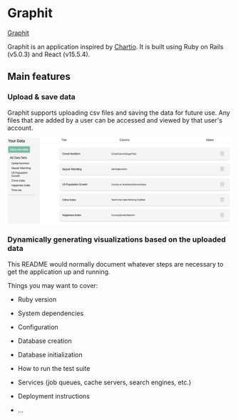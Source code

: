 # Graphit

[Graphit][heroku]

[heroku]:https://ancient-taiga-42028.herokuapp.com/#/

Graphit is an application inspired by [Chartio][chartio]. It is built using Ruby on Rails (v5.0.3) and React (v15.5.4).

[chartio]:https://chartio.com/

## Main features

### Upload & save data
  Graphit supports uploading csv files and saving the data for future use. Any files that are added by a user can be accessed and viewed by that user's account.

  ![viewing data](https://github.com/acmeff/graphit/blob/master/graphit/docs/screenshots/table-index.png)


### Dynamically generating visualizations based on the uploaded data



This README would normally document whatever steps are necessary to get the
application up and running.

Things you may want to cover:

* Ruby version

* System dependencies

* Configuration

* Database creation

* Database initialization

* How to run the test suite

* Services (job queues, cache servers, search engines, etc.)

* Deployment instructions

* ...
